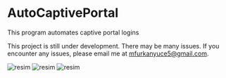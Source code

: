 # AutoCaptivePortal
This program automates captive portal logins

This project is still under development. There may be many issues. If you encounter any issues, please email me at mfurkanyuce5@gmail.com.

![resim](https://github.com/user-attachments/assets/2d56bbb3-0f1d-4a6d-bc74-f91c88a98eb8)
![resim](https://github.com/user-attachments/assets/32115883-1d5a-4a6d-937a-d7480dc4eff5)
![resim](https://github.com/user-attachments/assets/21c1f631-c626-4414-b07b-6768ee8492c9)
